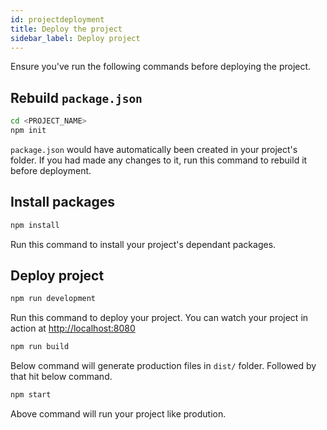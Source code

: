 ```yaml
---
id: projectdeployment
title: Deploy the project
sidebar_label: Deploy project
---
```


Ensure you've run the following commands before deploying the project.

## Rebuild `package.json`

```sh
cd <PROJECT_NAME>
npm init
```

`package.json` would have automatically been created in your project's folder. If you had made any changes to it, run this command to rebuild it before deployment.

## Install packages

```sh
npm install
```

Run this command to install your project's dependant packages.

## Deploy project

```sh
npm run development
```

Run this command to deploy your project. You can watch your project in action at [http://localhost:8080](http://localhost:8080)

```sh
npm run build
```
Below command will generate production files in `dist/` folder. Followed by that hit below command.

```sh
npm start
```

Above command will run your project like prodution.